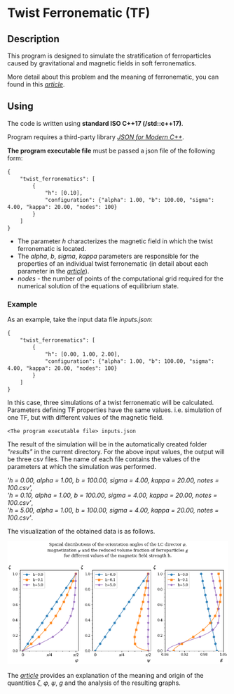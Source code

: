 # Twist Ferronematic (TF)

## Description
This program is designed to simulate the stratification of ferroparticles caused by gravitational and magnetic fields in soft ferronematics.

More detail about this problem and the meaning of ferronematic, you can found in this [*article*][1].

## Using

The code is written using **standard ISO C++17 (/std::c++17)**.

Program requires a third-party library [*JSON for Modern C++*][2].


**The program executable file** must be passed a json file of the following form:

```
{
    "twist_ferronematics": [
        {
            "h": [0.10],
            "configuration": {"alpha": 1.00, "b": 100.00, "sigma": 4.00, "kappa": 20.00, "nodes": 100}
        }
    ]
}
```
- The parameter *h* characterizes the magnetic field in which the twist ferronematic  is located.
- The *alpha*, *b*, *sigma*, *kappa* parameters are responsible for the properties of an individual twist ferronematic (in detail about each parameter in the [*article*][1]).<br/>
- *nodes* - the number of points of the computational grid required for the numerical solution of the equations of equilibrium state. 

### Example
As an example, take the input data file *inputs.json*:
```
{
    "twist_ferronematics": [
        {
            "h": [0.00, 1.00, 2.00],
            "configuration": {"alpha": 1.00, "b": 100.00, "sigma": 4.00, "kappa": 20.00, "nodes": 100}
        }
    ]
}
```

In this case, three simulations of a twist ferronematic will be calculated. Parameters defining TF properties have the same values. i.e. simulation of one TF, but with different values of the magnetic field.

```
<The program executable file> inputs.json
```
The result of the simulation will be in the automatically created folder *"results"* in the current directory. For the above input values, the output will be three csv files. The name of each file contains the values of the parameters at which the simulation was performed.

*'h = 0.00, alpha = 1.00, b = 100.00, sigma = 4.00, kappa = 20.00, notes = 100.csv',*<br/>
*'h = 0.10, alpha = 1.00, b = 100.00, sigma = 4.00, kappa = 20.00, notes = 100.csv'*,<br/>
*'h = 5.00, alpha = 1.00, b = 100.00, sigma = 4.00, kappa = 20.00, notes = 100.csv'*.


The visualization of the obtained data is as follows.

![Image alt](image/results.png)


The [*article*][1] provides an explanation of the meaning and origin of the quantities 𝜁, 𝜑, 𝜓, *g* and the analysis of the resulting graphs.

[1]:https://iopscience.iop.org/article/10.1088/1742-6596/1389/1/012058
[2]:https://github.com/nlohmann/json/releases/tag/v3.9.1